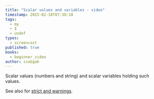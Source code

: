 ```yaml
---
title: "Scalar values and variables - video"
timestamp: 2015-02-18T07:30:18
tags:
  - my
  - $
  - undef
types:
  - screencast
published: true
books:
  - beginner_video
author: szabgab
---
```



Scalar values (numbers and string) and scalar variables holding such values.


<slidecast file="beginner-perl/scalar-values-and-variables" youtube="oBh4bfKMK5o" />

See also for [strict and warnings](/installing-perl-and-getting-started).


